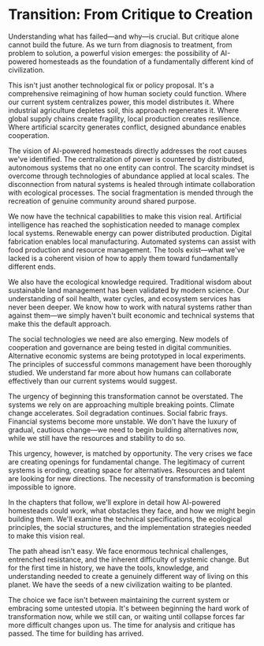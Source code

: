 # Transition: From Critique to Creation

Understanding what has failed—and why—is crucial. But critique alone cannot build the future. As we turn from diagnosis to treatment, from problem to solution, a powerful vision emerges: the possibility of AI-powered homesteads as the foundation of a fundamentally different kind of civilization.

This isn't just another technological fix or policy proposal. It's a comprehensive reimagining of how human society could function. Where our current system centralizes power, this model distributes it. Where industrial agriculture depletes soil, this approach regenerates it. Where global supply chains create fragility, local production creates resilience. Where artificial scarcity generates conflict, designed abundance enables cooperation.

The vision of AI-powered homesteads directly addresses the root causes we've identified. The centralization of power is countered by distributed, autonomous systems that no one entity can control. The scarcity mindset is overcome through technologies of abundance applied at local scales. The disconnection from natural systems is healed through intimate collaboration with ecological processes. The social fragmentation is mended through the recreation of genuine community around shared purpose.

We now have the technical capabilities to make this vision real. Artificial intelligence has reached the sophistication needed to manage complex local systems. Renewable energy can power distributed production. Digital fabrication enables local manufacturing. Automated systems can assist with food production and resource management. The tools exist—what we've lacked is a coherent vision of how to apply them toward fundamentally different ends.

We also have the ecological knowledge required. Traditional wisdom about sustainable land management has been validated by modern science. Our understanding of soil health, water cycles, and ecosystem services has never been deeper. We know how to work with natural systems rather than against them—we simply haven't built economic and technical systems that make this the default approach.

The social technologies we need are also emerging. New models of cooperation and governance are being tested in digital communities. Alternative economic systems are being prototyped in local experiments. The principles of successful commons management have been thoroughly studied. We understand far more about how humans can collaborate effectively than our current systems would suggest.

The urgency of beginning this transformation cannot be overstated. The systems we rely on are approaching multiple breaking points. Climate change accelerates. Soil degradation continues. Social fabric frays. Financial systems become more unstable. We don't have the luxury of gradual, cautious change—we need to begin building alternatives now, while we still have the resources and stability to do so.

This urgency, however, is matched by opportunity. The very crises we face are creating openings for fundamental change. The legitimacy of current systems is eroding, creating space for alternatives. Resources and talent are looking for new directions. The necessity of transformation is becoming impossible to ignore.

In the chapters that follow, we'll explore in detail how AI-powered homesteads could work, what obstacles they face, and how we might begin building them. We'll examine the technical specifications, the ecological principles, the social structures, and the implementation strategies needed to make this vision real.

The path ahead isn't easy. We face enormous technical challenges, entrenched resistance, and the inherent difficulty of systemic change. But for the first time in history, we have the tools, knowledge, and understanding needed to create a genuinely different way of living on this planet. We have the seeds of a new civilization waiting to be planted.

The choice we face isn't between maintaining the current system or embracing some untested utopia. It's between beginning the hard work of transformation now, while we still can, or waiting until collapse forces far more difficult changes upon us. The time for analysis and critique has passed. The time for building has arrived.

